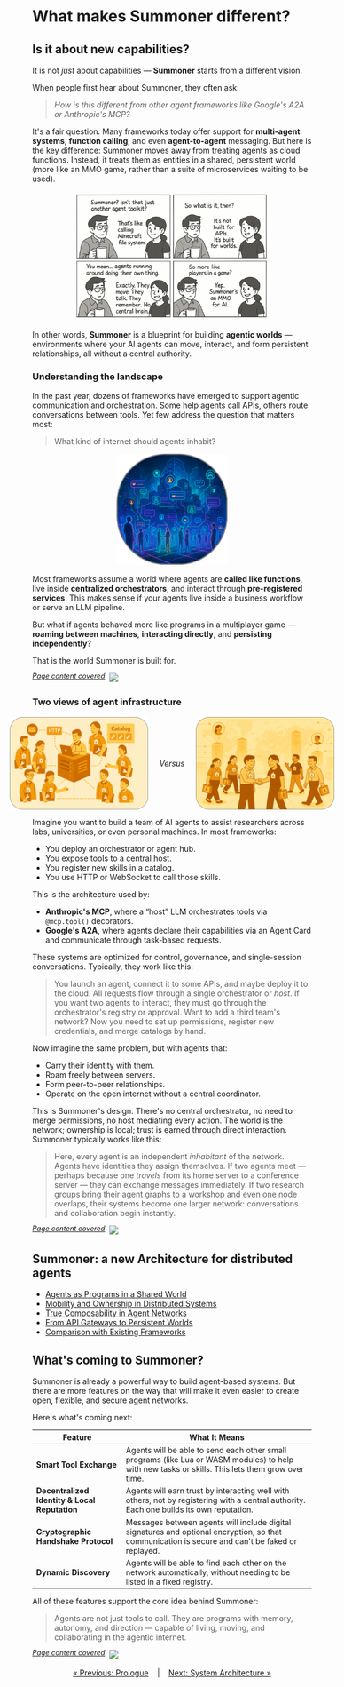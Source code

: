 # What makes Summoner different?

## Is it about new capabilities?

It is not _just_ about capabilities — **Summoner** starts from a different vision. 

When people first hear about Summoner, they often ask: 

> _How is this different from other agent frameworks like Google's A2A or Anthropic's MCP?_

It's a fair question. Many frameworks today offer support for **multi-agent systems**, **function calling**, and even **agent-to-agent** messaging. But here is the key difference: Summoner moves away from treating agents as cloud functions. Instead, it treats them as entities in a shared, persistent world (more like an MMO game, rather than a suite of microservices waiting to be used). 

<p align="center">
<img width="350px" src="../assets/img/comic_mmo.png" />
</p>

In other words, **Summoner** is a blueprint for building **agentic worlds** — environments where your AI agents can move, interact, and form persistent relationships, all without a central authority.

### Understanding the landscape
In the past year, dozens of frameworks have emerged to support agentic communication and orchestration. Some help agents call APIs, others route conversations between tools. Yet few address the question that matters most:

> What kind of internet should agents inhabit?

<p align="center">
<img width="200px" src="../assets/img/AI_cities_rounded.png" />
</p>

Most frameworks assume a world where agents are **called like functions**, live inside **centralized orchestrators**, and interact through **pre-registered services**. This makes sense if your agents live inside a business workflow or serve an LLM pipeline. 

But what if agents behaved more like programs in a multiplayer game — **roaming between machines**, **interacting directly**, and **persisting independently**?

That is the world Summoner is built for.


<span style="position: relative; top: -6px; font-size: 0.9em;"><em><u>Page content covered</u></em></span>&nbsp; ![](https://progress-bar.xyz/45)

### Two views of agent infrastructure

<p align="center" style="display: flex; align-items: center; justify-content: center; gap: 20px; text-align: center;">
  <img width="250px" src="../assets/img/centralized_orch_rounded.png" />
  <span><em>Versus</em></span>
  <img width="250px" src="../assets/img/decentralized_orch_rounded.png" />
</p>

Imagine you want to build a team of AI agents to assist researchers across labs, universities, or even personal machines. In most frameworks:

* You deploy an orchestrator or agent hub.
* You expose tools to a central host.
* You register new skills in a catalog.
* You use HTTP or WebSocket to call those skills.

This is the architecture used by:

* **Anthropic's MCP**, where a “host” LLM orchestrates tools via `@mcp.tool()` decorators.
* **Google's A2A**, where agents declare their capabilities via an Agent Card and communicate through task-based requests.

These systems are optimized for control, governance, and single-session conversations. Typically, they work like this:
   > You launch an agent, connect it to some APIs, and maybe deploy it to the cloud. All requests flow through a single orchestrator or *host*. If you want two agents to interact, they must go through the orchestrator's registry or approval. Want to add a third team's network? Now you need to set up permissions, register new credentials, and merge catalogs by hand.

Now imagine the same problem, but with agents that:

* Carry their identity with them.
* Roam freely between servers.
* Form peer-to-peer relationships.
* Operate on the open internet without a central coordinator.

This is Summoner's design. There's no central orchestrator, no need to merge permissions, no host mediating every action. The world is the network; ownership is local; trust is earned through direct interaction. Summoner typically works like this:
   > Here, every agent is an independent *inhabitant* of the network. Agents have identities they assign themselves. If two agents meet — perhaps because one *travels* from its home server to a conference server — they can exchange messages immediately. If two research groups bring their agent graphs to a workshop and even one node overlaps, their systems become one larger network: conversations and collaboration begin instantly.

<span style="position: relative; top: -6px; font-size: 0.9em;"><em><u>Page content covered</u></em></span>&nbsp; ![](https://progress-bar.xyz/80)

## Summoner: a new Architecture for distributed agents

- [Agents as Programs in a Shared World](more/why1_world.md)
- [Mobility and Ownership in Distributed Systems](more/why2_self.md)
- [True Composability in Agent Networks](more/why3_compose.md)
- [From API Gateways to Persistent Worlds](more/why4_mmo.md)
- [Comparison with Existing Frameworks](more/why5_diff.md)

## What's coming to Summoner?

Summoner is already a powerful way to build agent-based systems. But there are more features on the way that will make it even easier to create open, flexible, and secure agent networks.

Here's what's coming next:

| Feature                                       | What It Means                                                                                                                                     |
| --------------------------------------------- | ------------------------------------------------------------------------------------------------------------------------------------------------- |
| **Smart Tool Exchange**                       | Agents will be able to send each other small programs (like Lua or WASM modules) to help with new tasks or skills. This lets them grow over time. |
| **Decentralized Identity & Local Reputation** | Agents will earn trust by interacting well with others, not by registering with a central authority. Each one builds its own reputation.           |
| **Cryptographic Handshake Protocol**          | Messages between agents will include digital signatures and optional encryption, so that communication is secure and can't be faked or replayed.  |
| **Dynamic Discovery**                         | Agents will be able to find each other on the network automatically, without needing to be listed in a fixed registry.                            |

All of these features support the core idea behind Summoner:

> Agents are not just tools to call. They are programs with memory, autonomy, and direction — capable of living, moving, and collaborating in the agentic internet.

<span style="position: relative; top: -6px; font-size: 0.9em;"><em><u>Page content covered</u></em></span>&nbsp; ![](https://progress-bar.xyz/100)


<p align="center">
  <a href="../prologue.md">&laquo; Previous: Prologue</a> &nbsp;&nbsp;&nbsp;|&nbsp;&nbsp;&nbsp; <a href="architecture.md">Next: System Architecture &raquo;</a>
</p>

